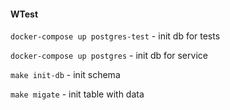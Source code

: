 #### WTest

`docker-compose up postgres-test` - init db for tests

`docker-compose up postgres` - init db for service

`make init-db` - init schema

`make migate` - init table with data

